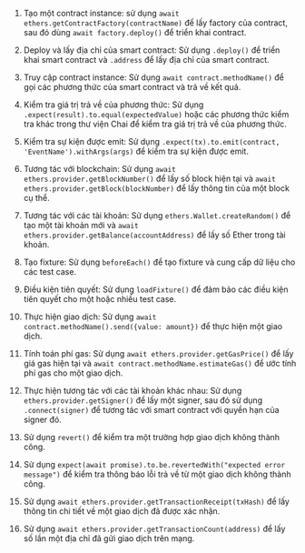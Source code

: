 

1. Tạo một contract instance: sử dụng `await ethers.getContractFactory(contractName)` để lấy factory của contract, sau đó dùng `await factory.deploy()` để triển khai contract.

2. Deploy và lấy địa chỉ của smart contract: Sử dụng `.deploy()` để triển khai smart contract và `.address` để lấy địa chỉ của smart contract.

3. Truy cập contract instance: Sử dụng `await contract.methodName()` để gọi các phương thức của smart contract và trả về kết quả.

4. Kiểm tra giá trị trả về của phương thức: Sử dụng `.expect(result).to.equal(expectedValue)` hoặc các phương thức kiểm tra khác trong thư viện Chai để kiểm tra giá trị trả về của phương thức.

5. Kiểm tra sự kiện được emit: Sử dụng `.expect(tx).to.emit(contract, 'EventName').withArgs(args)` để kiểm tra sự kiện được emit.

6. Tương tác với blockchain: Sử dụng `await ethers.provider.getBlockNumber()` để lấy số block hiện tại và `await ethers.provider.getBlock(blockNumber)` để lấy thông tin của một block cụ thể.

7. Tương tác với các tài khoản: Sử dụng `ethers.Wallet.createRandom()` để tạo một tài khoản mới và `await ethers.provider.getBalance(accountAddress)` để lấy số Ether trong tài khoản.

8. Tạo fixture: Sử dụng `beforeEach()` để tạo fixture và cung cấp dữ liệu cho các test case.

9. Điều kiện tiên quyết: Sử dụng `loadFixture()` để đảm bảo các điều kiện tiên quyết cho một hoặc nhiều test case.

10. Thực hiện giao dịch: Sử dụng `await contract.methodName().send({value: amount})` để thực hiện một giao dịch.

11. Tính toán phí gas: Sử dụng `await ethers.provider.getGasPrice()` để lấy giá gas hiện tại và `await contract.methodName.estimateGas()` để ước tính phí gas cho một giao dịch.

12. Thực hiện tương tác với các tài khoản khác nhau: Sử dụng `ethers.provider.getSigner()` để lấy một signer, sau đó sử dụng `.connect(signer)` để tương tác với smart contract với quyền hạn của signer đó.

13. Sử dụng `revert()` để kiểm tra một trường hợp giao dịch không thành công.

14. Sử dụng `expect(await promise).to.be.revertedWith("expected error message")` để kiểm tra thông báo lỗi trả về từ một giao dịch không thành công.

15. Sử dụng `await ethers.provider.getTransactionReceipt(txHash)` để lấy thông tin chi tiết về một giao dịch đã được xác nhận.

16. Sử dụng `await ethers.provider.getTransactionCount(address)` để lấy số lần một địa chỉ đã gửi giao dịch trên mạng.
